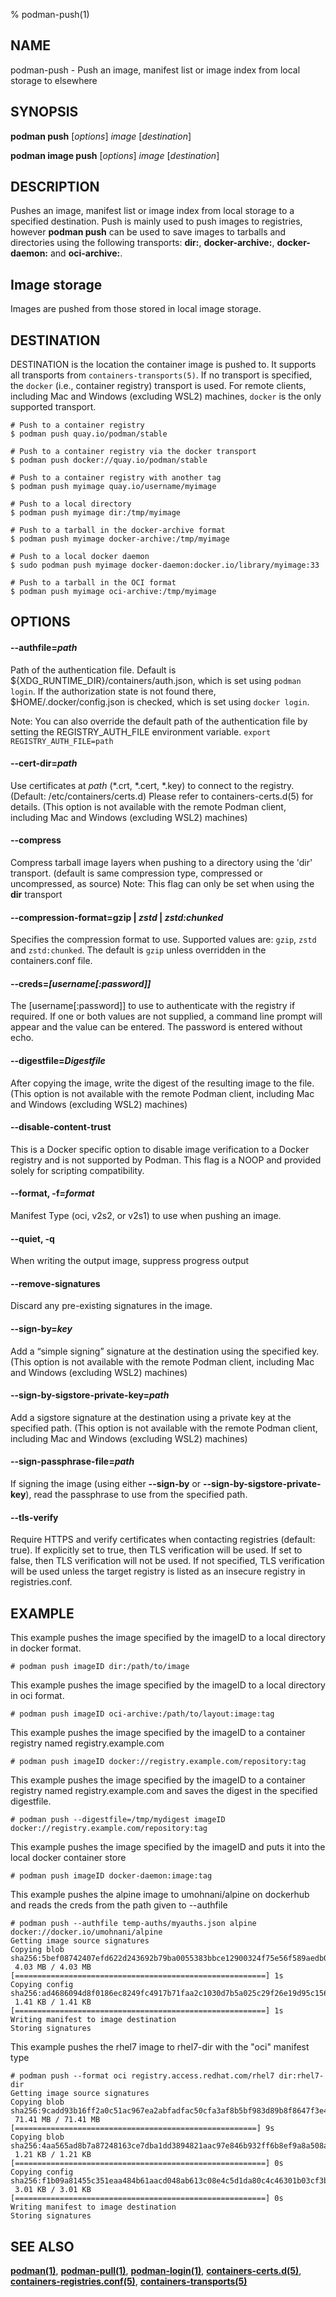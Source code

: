 % podman-push(1)

## NAME
podman\-push - Push an image, manifest list or image index from local storage to elsewhere

## SYNOPSIS
**podman push** [*options*] *image* [*destination*]

**podman image push** [*options*] *image* [*destination*]

## DESCRIPTION
Pushes an image, manifest list or image index from local storage to a specified
destination. Push is mainly used to push images to registries, however
**podman push** can be used to save images to tarballs and directories using the
following transports:
**dir:**, **docker-archive:**, **docker-daemon:** and **oci-archive:**.

## Image storage
Images are pushed from those stored in local image storage.

## DESTINATION

 DESTINATION is the location the container image is pushed to. It supports all transports from `containers-transports(5)`. If no transport is specified, the `docker` (i.e., container registry) transport is used.  For remote clients, including Mac and Windows (excluding WSL2) machines, `docker` is the only supported transport.

```
# Push to a container registry
$ podman push quay.io/podman/stable

# Push to a container registry via the docker transport
$ podman push docker://quay.io/podman/stable

# Push to a container registry with another tag
$ podman push myimage quay.io/username/myimage

# Push to a local directory
$ podman push myimage dir:/tmp/myimage

# Push to a tarball in the docker-archive format
$ podman push myimage docker-archive:/tmp/myimage

# Push to a local docker daemon
$ sudo podman push myimage docker-daemon:docker.io/library/myimage:33

# Push to a tarball in the OCI format
$ podman push myimage oci-archive:/tmp/myimage
```

## OPTIONS

#### **--authfile**=*path*

Path of the authentication file. Default is ${XDG\_RUNTIME\_DIR}/containers/auth.json, which is set using `podman login`.
If the authorization state is not found there, $HOME/.docker/config.json is checked, which is set using `docker login`.

Note: You can also override the default path of the authentication file by setting the REGISTRY\_AUTH\_FILE
environment variable. `export REGISTRY_AUTH_FILE=path`

#### **--cert-dir**=*path*

Use certificates at *path* (\*.crt, \*.cert, \*.key) to connect to the registry. (Default: /etc/containers/certs.d)
Please refer to containers-certs.d(5) for details. (This option is not available with the remote Podman client, including Mac and Windows (excluding WSL2) machines)

#### **--compress**

Compress tarball image layers when pushing to a directory using the 'dir' transport. (default is same compression type, compressed or uncompressed, as source)
Note: This flag can only be set when using the **dir** transport

#### **--compression-format**=**gzip** | *zstd* | *zstd:chunked*

Specifies the compression format to use.  Supported values are: `gzip`, `zstd` and `zstd:chunked`.  The default is `gzip` unless overridden in the containers.conf file.

#### **--creds**=*[username[:password]]*

The [username[:password]] to use to authenticate with the registry if required.
If one or both values are not supplied, a command line prompt will appear and the
value can be entered.  The password is entered without echo.

#### **--digestfile**=*Digestfile*

After copying the image, write the digest of the resulting image to the file.  (This option is not available with the remote Podman client, including Mac and Windows (excluding WSL2) machines)

#### **--disable-content-trust**

This is a Docker specific option to disable image verification to a Docker
registry and is not supported by Podman.  This flag is a NOOP and provided
solely for scripting compatibility.

#### **--format**, **-f**=*format*

Manifest Type (oci, v2s2, or v2s1) to use when pushing an image.

#### **--quiet**, **-q**

When writing the output image, suppress progress output

#### **--remove-signatures**

Discard any pre-existing signatures in the image.

#### **--sign-by**=*key*

Add a “simple signing” signature at the destination using the specified key. (This option is not available with the remote Podman client, including Mac and Windows (excluding WSL2) machines)

#### **--sign-by-sigstore-private-key**=*path*

Add a sigstore signature at the destination using a private key at the specified path. (This option is not available with the remote Podman client, including Mac and Windows (excluding WSL2) machines)

#### **--sign-passphrase-file**=*path*

If signing the image (using either **--sign-by** or **--sign-by-sigstore-private-key**), read the passphrase to use from the specified path.

#### **--tls-verify**

Require HTTPS and verify certificates when contacting registries (default: true). If explicitly set to true,
then TLS verification will be used. If set to false, then TLS verification will not be used. If not specified,
TLS verification will be used unless the target registry is listed as an insecure registry in registries.conf.

## EXAMPLE

This example pushes the image specified by the imageID to a local directory in docker format.

 `# podman push imageID dir:/path/to/image`

This example pushes the image specified by the imageID to a local directory in oci format.

 `# podman push imageID oci-archive:/path/to/layout:image:tag`

This example pushes the image specified by the imageID to a container registry named registry.example.com

 `# podman push imageID docker://registry.example.com/repository:tag`

This example pushes the image specified by the imageID to a container registry named registry.example.com and saves the digest in the specified digestfile.

 `# podman push --digestfile=/tmp/mydigest imageID docker://registry.example.com/repository:tag`

This example pushes the image specified by the imageID and puts it into the local docker container store

 `# podman push imageID docker-daemon:image:tag`

This example pushes the alpine image to umohnani/alpine on dockerhub and reads the creds from
the path given to --authfile

```
# podman push --authfile temp-auths/myauths.json alpine docker://docker.io/umohnani/alpine
Getting image source signatures
Copying blob sha256:5bef08742407efd622d243692b79ba0055383bbce12900324f75e56f589aedb0
 4.03 MB / 4.03 MB [========================================================] 1s
Copying config sha256:ad4686094d8f0186ec8249fc4917b71faa2c1030d7b5a025c29f26e19d95c156
 1.41 KB / 1.41 KB [========================================================] 1s
Writing manifest to image destination
Storing signatures
```

This example pushes the rhel7 image to rhel7-dir with the "oci" manifest type
```
# podman push --format oci registry.access.redhat.com/rhel7 dir:rhel7-dir
Getting image source signatures
Copying blob sha256:9cadd93b16ff2a0c51ac967ea2abfadfac50cfa3af8b5bf983d89b8f8647f3e4
 71.41 MB / 71.41 MB [======================================================] 9s
Copying blob sha256:4aa565ad8b7a87248163ce7dba1dd3894821aac97e846b932ff6b8ef9a8a508a
 1.21 KB / 1.21 KB [========================================================] 0s
Copying config sha256:f1b09a81455c351eaa484b61aacd048ab613c08e4c5d1da80c4c46301b03cf3b
 3.01 KB / 3.01 KB [========================================================] 0s
Writing manifest to image destination
Storing signatures
```

## SEE ALSO
**[podman(1)](podman.1.md)**, **[podman-pull(1)](podman-pull.1.md)**, **[podman-login(1)](podman-login.1.md)**, **[containers-certs.d(5)](https://github.com/containers/image/blob/main/docs/containers-certs.d.5.md)**, **[containers-registries.conf(5)](https://github.com/containers/image/blob/main/docs/containers-registries.conf.5.md)**, **[containers-transports(5)](https://github.com/containers/image/blob/main/docs/containers-transports.5.md)**
